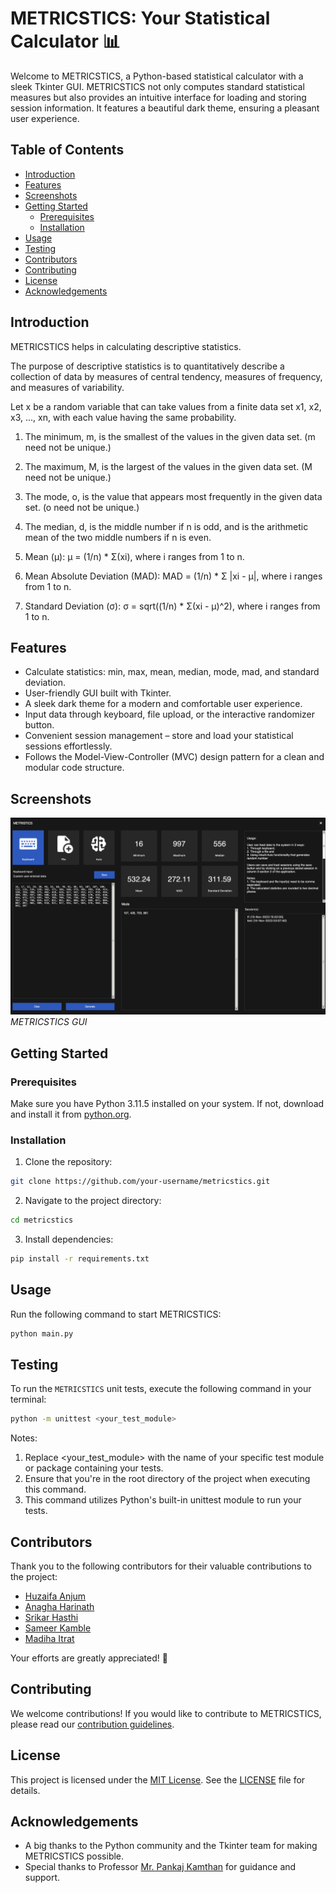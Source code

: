 # METRICSTICS: Your Statistical Calculator 📊

Welcome to METRICSTICS, a Python-based statistical calculator with a sleek Tkinter GUI. METRICSTICS not only computes standard statistical measures but also provides an intuitive interface for loading and storing session information. It features a beautiful dark theme, ensuring a pleasant user experience.


## Table of Contents
- [Introduction](#introduction)
- [Features](#features)
- [Screenshots](#screenshots)
- [Getting Started](#getting-started)
  - [Prerequisites](#prerequisites)
  - [Installation](#installation)
- [Usage](#usage)
- [Testing](#testing)
- [Contributors](#contributors)
- [Contributing](#contributing)
- [License](#license)
- [Acknowledgements](#acknowledgements)

## Introduction

METRICSTICS helps in calculating descriptive statistics.

The purpose of descriptive statistics is to quantitatively describe a collection of data by measures of central tendency, measures of frequency, and measures of variability.

Let x be a random variable that can take values from a finite data set x1, x2, x3, ..., xn, with each value having the same probability.

1. The minimum, m, is the smallest of the values in the given data set. (m need not be unique.)

2. The maximum, M, is the largest of the values in the given data set. (M need not be unique.)

3. The mode, o, is the value that appears most frequently in the given data set. (o need not be unique.)

4. The median, d, is the middle number if n is odd, and is the arithmetic mean of the two middle numbers if n is even.

5. Mean (μ):
   μ = (1/n) * Σ(xi), where i ranges from 1 to n.

6. Mean Absolute Deviation (MAD):
   MAD = (1/n) * Σ |xi - μ|, where i ranges from 1 to n.

7. Standard Deviation (σ):
   σ = sqrt((1/n) * Σ(xi - μ)^2), where i ranges from 1 to n.


## Features

- Calculate statistics: min, max, mean, median, mode, mad, and standard deviation.
- User-friendly GUI built with Tkinter.
- A sleek dark theme for a modern and comfortable user experience.
- Input data through keyboard, file upload, or the interactive randomizer button.
- Convenient session management – store and load your statistical sessions effortlessly.
- Follows the Model-View-Controller (MVC) design pattern for a clean and modular code structure.

## Screenshots

![Screenshot 1](screenshots/metricstics_gui_keyboard.png)
*METRICSTICS GUI*

## Getting Started

### Prerequisites

Make sure you have Python 3.11.5 installed on your system. If not, download and install it from [python.org](https://www.python.org/).

### Installation

1. Clone the repository:
```bash
git clone https://github.com/your-username/metricstics.git
```
2. Navigate to the project directory:
```bash
cd metricstics
```

3. Install dependencies:
```bash
pip install -r requirements.txt
```

## Usage
Run the following command to start METRICSTICS:
```bash
python main.py
```

## Testing

To run the `METRICSTICS` unit tests, execute the following command in your terminal:

```bash
python -m unittest <your_test_module>
```

Notes:
1. Replace <your_test_module> with the name of your specific test module or package containing your tests. 
2. Ensure that you're in the root directory of the project when executing this command. 
3. This command utilizes Python's built-in unittest module to run your tests.

## Contributors

Thank you to the following contributors for their valuable contributions to the project:

- [Huzaifa Anjum](https://github.com/huzaifafcrit)
- [Anagha Harinath](https://github.com/Anagha630)
- [Srikar Hasthi](https://github.com/SrikarHasthi)
- [Sameer Kamble](https://github.com/sameer1130)
- [Madiha Itrat](https://github.com/MadihaMehdi)

Your efforts are greatly appreciated! 🙌

## Contributing

We welcome contributions! If you would like to contribute to METRICSTICS, please read our [contribution guidelines](CONTRIBUTING.md).

## License

This project is licensed under the [MIT License](LICENSE). See the [LICENSE](LICENSE) file for details.

## Acknowledgements

- A big thanks to the Python community and the Tkinter team for making METRICSTICS possible.
- Special thanks to Professor [Mr. Pankaj Kamthan](kamthan@gmail.com) for guidance and support.